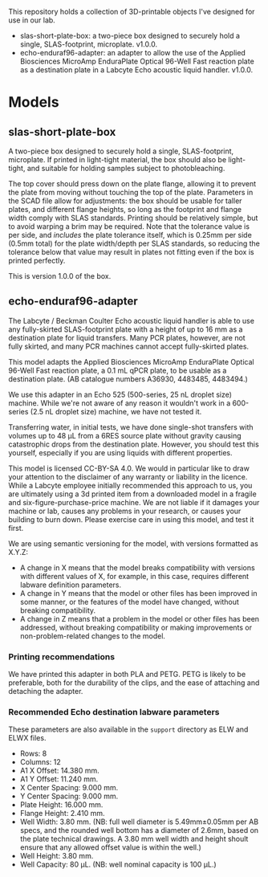 This repository holds a collection of 3D-printable objects I've designed for use in our lab.

- slas-short-plate-box: a two-piece box designed to securely hold a single, SLAS-footprint, microplate. v1.0.0.
- echo-enduraf96-adapter: an adapter to allow the use of the Applied Biosciences MicroAmp EnduraPlate Optical 96-Well Fast reaction plate as a destination plate in a Labcyte Echo acoustic liquid handler. v1.0.0.

# Models

## slas-short-plate-box

A two-piece box designed to securely hold a single, SLAS-footprint, microplate.  If printed in light-tight material, the box should also be light-tight, and suitable for holding samples subject to photobleaching.

The top cover should press down on the plate flange, allowing it to prevent the plate from moving without touching the top of the plate.  Parameters in the SCAD file allow for adjustments: the box should be usable for taller plates, and different flange heights, so long as the footprint and flange width comply with SLAS standards.  Printing should be relatively simple, but to avoid warping a brim may be required.  Note that the tolerance value is per side, and *includes* the plate tolerance itself, which is 0.25mm per side (0.5mm total) for the plate width/depth per SLAS standards, so reducing the tolerance below that value may result in plates not fitting even if the box is printed perfectly.

This is version 1.0.0 of the box.

## echo-enduraf96-adapter

The Labcyte / Beckman Coulter Echo acoustic liquid handler is able to use any fully-skirted SLAS-footprint plate with a height of up to 16 mm as a destination plate for liquid transfers. Many PCR plates, however, are not fully skirted, and many PCR machines cannot accept fully-skirted plates.

This model adapts the Applied Biosciences MicroAmp EnduraPlate Optical 96-Well Fast reaction plate, a 0.1 mL qPCR plate, to be usable as a destination plate. (AB catalogue numbers A36930, 4483485, 4483494.)

We use this adapter in an Echo 525 (500-series, 25 nL droplet size) machine.  While we're not aware of any reason it wouldn't work in a 600-series (2.5 nL droplet size) machine, we have not tested it.

Transferring water, in initial tests, we have done single-shot transfers with volumes up to 48 µL from a 6RES source plate without gravity causing catastrophic drops from the destination plate.  However, you should test this yourself, especially if you are using liquids with different properties.

This model is licensed CC-BY-SA 4.0.  We would in particular like to draw your attention to the disclaimer of any warranty or liability in the licence.  While a Labcyte employee initially recommended this approach to us, you are ultimately using a 3d printed item from a downloaded model in a fragile and six-figure-purchase-price machine. We are not liable if it damages your machine or lab, causes any problems in your research, or causes your building to burn down.  Please exercise care in using this model, and test it first.

We are using semantic versioning for the model, with versions formatted as X.Y.Z:

- A change in X means that the model breaks compatibility with versions with different values of X, for example, in this case, requires different labware definition parameters.
- A change in Y means that the model or other files has been improved in some manner, or the features of the model have changed, without breaking compatibility.
-  A change in Z means that a problem in the model or other files has been addressed, without breaking compatibility or making improvements or non-problem-related changes to the model.

### Printing recommendations

We have printed this adapter in both PLA and PETG.  PETG is likely to be preferable, both for the durability of the clips, and the ease of attaching and detaching the adapter.

### Recommended Echo destination labware parameters

These parameters are also available in the `support` directory as ELW and ELWX files.

- Rows: 8
- Columns: 12
- A1 X Offset: 14.380 mm.
- A1 Y Offset: 11.240 mm.
- X Center Spacing: 9.000 mm.
- Y Center Spacing: 9.000 mm.
- Plate Height: 16.000 mm.
- Flange Height: 2.410 mm.
- Well Width: 3.80 mm. (NB: full well diameter is 5.49mm±0.05mm per AB specs, and the rounded well bottom has a diameter of 2.6mm, based on the plate technical drawings.  A 3.80 mm well width and height shoult ensure that any allowed offset value is within the well.)
- Well Height: 3.80 mm.
- Well Capacity: 80 µL. (NB: well nominal capacity is 100 µL.)
